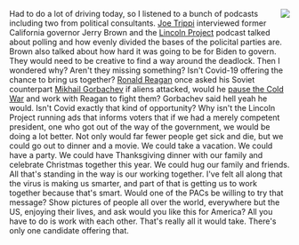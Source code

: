 <img src="http://scripting.com/images/2020/09/01/bidenHarris.png" border="0" align="right">Had to do a lot of driving today, so I listened to a bunch of podcasts including two from political consultants. <a href="https://podcasts.apple.com/us/podcast/gov-jerry-brown-on-how-to-save-our-democracy-and-planet/id1523896927?i=1000489608055">Joe Trippi</a> interviewed former California governor Jerry Brown and the <a href="https://podcasts.apple.com/us/podcast/land-of-unrest/id1514968525?i=1000489728138">Lincoln Project</a> podcast talked about polling and how evenly divided the bases of the policital parties are. Brown also talked about how hard it was going to be for Biden to govern. They would need to be creative to find a way around the deadlock. Then I wondered why? Aren't they missing something? Isn't Covid-19 offering the chance to bring us together? <a href="https://en.wikipedia.org/wiki/Ronald_Reagan">Ronald Reagan</a> once asked his Soviet counterpart <a href="https://en.wikipedia.org/wiki/Mikhail_Gorbachev">Mikhail Gorbachev</a> if aliens attacked, would he <a href="https://www.smithsonianmag.com/smart-news/reagan-and-gorbachev-agreed-pause-cold-war-case-alien-invasion-180957402/">pause the Cold War</a> and work with Reagan to fight them? Gorbachev said hell yeah he would. Isn't Covid exactly that kind of opportunity? Why isn't the Lincoln Project running ads that informs voters that if we had a merely competent president, one who got out of the way of the government, we would be doing a lot better. Not only would far fewer people get sick and die, but we could go out to dinner and a movie. We could take a vacation. We could have a party. We could have Thanksgiving dinner with our family and celebrate Christmas together this year. We could hug our family and friends. All that's standing in the way is our working together. I've felt all along that the virus is making us smarter, and part of that is getting us to work together because that's smart. Would one of the PACs be willing to try that message? Show pictures of people all over the world, everywhere but the US, enjoying their lives, and ask would you like this for America? All you have to do is work with each other. That's really all it would take. There's only one candidate offering that. 

